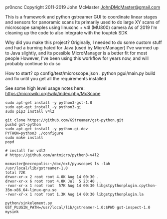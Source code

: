 pr0ncnc
Copyright 2011-2019 John McMaster <JohnDMcMaster@gmail.com>

This is a framework and python gstreamer GUI to coordinate linear stages and sensors for panoramic scans
Its primarily used to do large XY scans of microscope samples using linuxcnc + v4l (MU800) camera
As of 2019 I'm cleaning up the code to also integrate with the touptek SDK

Why did you make this project?
Originally, I needed to do some custom stuff and had a burning hated for Java (used by MicroManager)
I've warmed up to Java slightly, and its possible MicroManager is a better fit for most people
However, I've been using this workflow for years now, and will probably continue to do so

How to start?
cp config/test/microscope.json .
python pgui/main.py
build and fix until you get all the requirements installed

See some high level usage notes here: https://microwiki.org/wiki/index.php/McScope

```
sudo apt-get install -y python3-gst-1.0
sudo apt-get install -y python3-gi
sudo pip3 install v4l2

git clone https://github.com/GStreamer/gst-python.git
pushd gst-python
sudo apt-get install -y python-gi-dev
PYTHON=python3 ./configure
sudo make install
popd

# install for v4l2
# https://github.com/antmicro/python3-v4l2
```


```
mcmaster@necropolis:~/doc/ext/pyuscope$ ls -lah /usr/local/lib/gstreamer-1.0
total 72K
drwxr-xr-x 2 root root 4.0K Aug 14 00:30 .
drwxr-xr-x 6 root root 4.0K Jul  5 23:40 ..
-rwxr-xr-x 1 root root  57K Aug 14 00:30 libgstpythonplugin.cpython-35m-x86_64-linux-gnu.so
-rwxr-xr-x 1 root root 1.3K Aug 14 00:30 libgstpythonplugin.la
```


```
python/sinkelement.py
GST_PLUGIN_PATH=/usr/local/lib/gstreamer-1.0:$PWD gst-inspect-1.0 mysink
```

